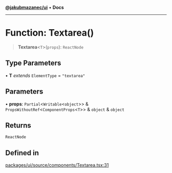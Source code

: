 [**@jakubmazanec/ui**](../README.md) • **Docs**

---

# Function: Textarea()

> **Textarea**\<`T`\>(`props`): `ReactNode`

## Type Parameters

• **T** _extends_ `ElementType` = `"textarea"`

## Parameters

• **props**: `Partial`\<`Writable`\<`object`\>\> & `PropsWithoutRef`\<`ComponentProps`\<`T`\>\> &
`object` & `object`

## Returns

`ReactNode`

## Defined in

[packages/ui/source/components/Textarea.tsx:31](https://github.com/jakubmazanec/tools/blob/3137813ef46c72d3c081751f960a2aa2c61ad567/packages/ui/source/components/Textarea.tsx#L31)

